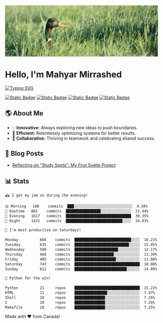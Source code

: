 ![](./res/header.jpg)

# Hello, I'm Mahyar Mirrashed

[![Typing SVG](https://readme-typing-svg.demolab.com?font=PT+Serif&weight=700&size=24&duration=3000&pause=1500&color=DCBEB5&vCenter=true&width=435&lines=Part-time+Open+Source+Developer+%F0%9F%A7%91%F0%9F%8F%BB%E2%80%8D%F0%9F%92%BB;Full-time+Systems+Developer+%F0%9F%8C%90;Average+Coffee+Enjoyer+%E2%98%95%EF%B8%8F;Dad+to+Multiple+Birbs+%F0%9F%A6%9C)](https://git.io/typing-svg)

[![Static Badge](https://img.shields.io/badge/linkedin-0A66C2?style=for-the-badge&logo=linkedin)](https://linkedin.com/in/mahyarmirrashed)
[![Static Badge](https://img.shields.io/badge/youtube-FF0000?style=for-the-badge&logo=youtube)](https://www.youtube.com/@mahmirr)
[![Static Badge](https://img.shields.io/badge/CV-33a4d3?style=for-the-badge&logo=googleforms)](https://mahyarmirrashed.com/resume.pdf)
[![Static Badge](https://img.shields.io/badge/mastodon-6364FF?style=for-the-badge&logo=mastodon&logoColor=white)](https://mastodon.social/@mahyarmirrashed)

## 🌎 About Me

- 💡 **Innovative:** Always exploring new ideas to push boundaries.
- 🚀 **Efficient:** Relentlessly optimizing systems for better results.
- 💪 **Collaborative:** Thriving in teamwork and celebrating shared success.

## 📜 Blog Posts

<!-- BLOG-POST-LIST:START -->
- [Reflecting on &quot;Study Spots&quot;: My First Svelte Project](https://mahyarmirrashed.com/reflecting-on-study-spots/)
<!-- BLOG-POST-LIST:END -->

## 📊 Stats

<!-- README-STATS:START -->

```
🕰️ I get my jam on during the evening!

🌞 Morning  	180    commits	███░░░░░░░░░░░░░░░░░░░░░░░░░░░	4.38%
🌆 Daytime  	881    commits	████████████████░░░░░░░░░░░░░░	21.44%
🌃 Evening  	1617   commits	██████████████████████████████	39.35%
🌙 Night    	1431   commits	██████████████████████████░░░░	34.83%
```

```
📅 I'm most productive on Saturdays!

Monday      	666    commits	██████████████████████████░░░░	16.21%
Tuesday     	635    commits	█████████████████████████░░░░░	15.45%
Wednesday   	500    commits	████████████████████░░░░░░░░░░	12.17%
Thursday    	468    commits	██████████████████░░░░░░░░░░░░	11.39%
Friday      	485    commits	███████████████████░░░░░░░░░░░	11.80%
Saturday    	743    commits	██████████████████████████████	18.08%
Sunday      	612    commits	████████████████████████░░░░░░	14.89%
```

```
🧪 Python for the win!

Python      	21     repos	██████████████████████████████	15.22%
HTML        	11     repos	███████████████░░░░░░░░░░░░░░░	7.97%
Shell       	10     repos	██████████████░░░░░░░░░░░░░░░░	7.25%
C           	10     repos	██████████████░░░░░░░░░░░░░░░░	7.25%
Makefile    	10     repos	██████████████░░░░░░░░░░░░░░░░	7.25%
```

<!-- README-STATS:END -->

Made with :heart: from Canada!
